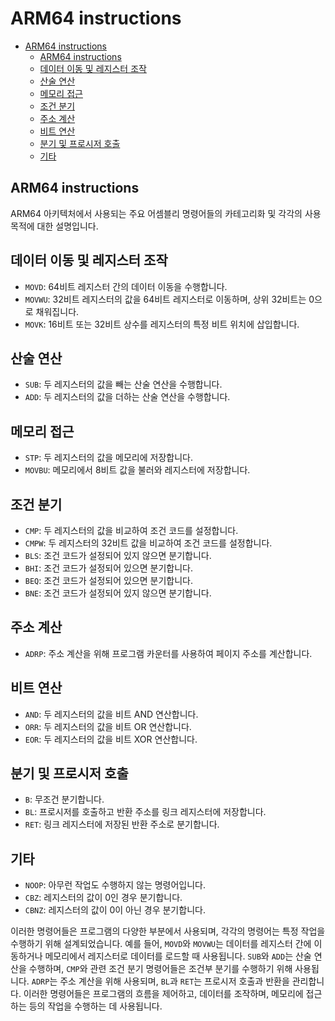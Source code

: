 # ARM64 instructions

- [ARM64 instructions](#arm64-instructions)
    - [ARM64 instructions](#arm64-instructions-1)
    - [데이터 이동 및 레지스터 조작](#데이터-이동-및-레지스터-조작)
    - [산술 연산](#산술-연산)
    - [메모리 접근](#메모리-접근)
    - [조건 분기](#조건-분기)
    - [주소 계산](#주소-계산)
    - [비트 연산](#비트-연산)
    - [분기 및 프로시저 호출](#분기-및-프로시저-호출)
    - [기타](#기타)

## ARM64 instructions

ARM64 아키텍처에서 사용되는 주요 어셈블리 명령어들의 카테고리화 및 각각의 사용 목적에 대한 설명입니다.

## 데이터 이동 및 레지스터 조작

- `MOVD`: 64비트 레지스터 간의 데이터 이동을 수행합니다.
- `MOVWU`: 32비트 레지스터의 값을 64비트 레지스터로 이동하며, 상위 32비트는 0으로 채워집니다.
- `MOVK`: 16비트 또는 32비트 상수를 레지스터의 특정 비트 위치에 삽입합니다.

## 산술 연산

- `SUB`: 두 레지스터의 값을 빼는 산술 연산을 수행합니다.
- `ADD`: 두 레지스터의 값을 더하는 산술 연산을 수행합니다.

## 메모리 접근

- `STP`: 두 레지스터의 값을 메모리에 저장합니다.
- `MOVBU`: 메모리에서 8비트 값을 불러와 레지스터에 저장합니다.

## 조건 분기

- `CMP`: 두 레지스터의 값을 비교하여 조건 코드를 설정합니다.
- `CMPW`: 두 레지스터의 32비트 값을 비교하여 조건 코드를 설정합니다.
- `BLS`: 조건 코드가 설정되어 있지 않으면 분기합니다.
- `BHI`: 조건 코드가 설정되어 있으면 분기합니다.
- `BEQ`: 조건 코드가 설정되어 있으면 분기합니다.
- `BNE`: 조건 코드가 설정되어 있지 않으면 분기합니다.

## 주소 계산

- `ADRP`: 주소 계산을 위해 프로그램 카운터를 사용하여 페이지 주소를 계산합니다.

## 비트 연산

- `AND`: 두 레지스터의 값을 비트 AND 연산합니다.
- `ORR`: 두 레지스터의 값을 비트 OR 연산합니다.
- `EOR`: 두 레지스터의 값을 비트 XOR 연산합니다.

## 분기 및 프로시저 호출

- `B`: 무조건 분기합니다.
- `BL`: 프로시저를 호출하고 반환 주소를 링크 레지스터에 저장합니다.
- `RET`: 링크 레지스터에 저장된 반환 주소로 분기합니다.

## 기타

- `NOOP`: 아무런 작업도 수행하지 않는 명령어입니다.
- `CBZ`: 레지스터의 값이 0인 경우 분기합니다.
- `CBNZ`: 레지스터의 값이 0이 아닌 경우 분기합니다.

이러한 명령어들은 프로그램의 다양한 부분에서 사용되며, 각각의 명령어는 특정 작업을 수행하기 위해 설계되었습니다. 예를 들어, `MOVD`와 `MOVWU`는 데이터를 레지스터 간에 이동하거나 메모리에서 레지스터로 데이터를 로드할 때 사용됩니다. `SUB`와 `ADD`는 산술 연산을 수행하며, `CMP`와 관련 조건 분기 명령어들은 조건부 분기를 수행하기 위해 사용됩니다. `ADRP`는 주소 계산을 위해 사용되며, `BL`과 `RET`는 프로시저 호출과 반환을 관리합니다. 이러한 명령어들은 프로그램의 흐름을 제어하고, 데이터를 조작하며, 메모리에 접근하는 등의 작업을 수행하는 데 사용됩니다.
